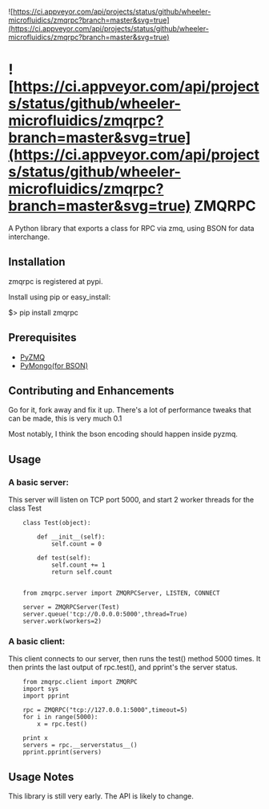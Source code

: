 

![https://ci.appveyor.com/api/projects/status/github/wheeler-microfluidics/zmqrpc?branch=master&svg=true](https://ci.appveyor.com/api/projects/status/github/wheeler-microfluidics/zmqrpc?branch=master&svg=true)


![https://ci.appveyor.com/api/projects/status/github/wheeler-microfluidics/zmqrpc?branch=master&svg=true](https://ci.appveyor.com/api/projects/status/github/wheeler-microfluidics/zmqrpc?branch=master&svg=true)
ZMQRPC
======

A Python library that exports a class for RPC via zmq, using BSON for data interchange.


Installation
------------

zmqrpc is registered at pypi.

Install using pip or easy_install:

$> pip install zmqrpc


Prerequisites
-------------

* [PyZMQ](http://github.com/zeromq/pyzmq)
* [PyMongo(for BSON)](http://api.mongodb.org/python)


Contributing and Enhancements
-----------------------------

Go for it, fork away and fix it up.  There's a lot of performance tweaks that can be made, this is very much 0.1

Most notably, I think the bson encoding should happen inside pyzmq.

Usage
-----

### A basic server:

This server will listen on TCP port 5000, and start 2 worker threads for the class Test

        class Test(object):
    
            def __init__(self):
                self.count = 0
    
            def test(self):
                self.count += 1
                return self.count        


        from zmqrpc.server import ZMQRPCServer, LISTEN, CONNECT

        server = ZMQRPCServer(Test)
        server.queue('tcp://0.0.0.0:5000',thread=True)
        server.work(workers=2)

### A basic client:

This client connects to our server, then runs the test() method 5000 times.  It then prints the last output of rpc.test(), and pprint's the server status.

        from zmqrpc.client import ZMQRPC 
        import sys
        import pprint

        rpc = ZMQRPC("tcp://127.0.0.1:5000",timeout=5)
        for i in range(5000):
            x = rpc.test()
    
        print x
        servers = rpc.__serverstatus__()
        pprint.pprint(servers)


Usage Notes
------------

This library is still very early. The API is likely to change.
